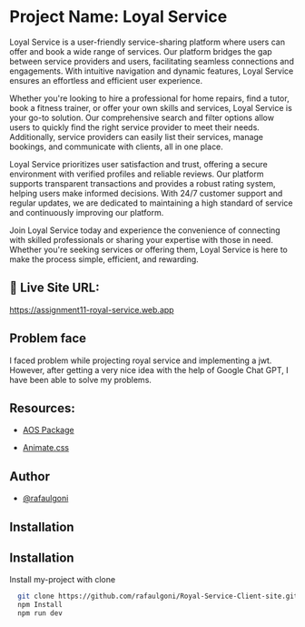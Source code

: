 # Project Name: Loyal Service

Loyal Service is a user-friendly service-sharing platform where users can offer and book a wide range of services. Our platform bridges the gap between service providers and users, facilitating seamless connections and engagements. With intuitive navigation and dynamic features, Loyal Service ensures an effortless and efficient user experience.

Whether you're looking to hire a professional for home repairs, find a tutor, book a fitness trainer, or offer your own skills and services, Loyal Service is your go-to solution. Our comprehensive search and filter options allow users to quickly find the right service provider to meet their needs. Additionally, service providers can easily list their services, manage bookings, and communicate with clients, all in one place.

Loyal Service prioritizes user satisfaction and trust, offering a secure environment with verified profiles and reliable reviews. Our platform supports transparent transactions and provides a robust rating system, helping users make informed decisions. With 24/7 customer support and regular updates, we are dedicated to maintaining a high standard of service and continuously improving our platform.

Join Loyal Service today and experience the convenience of connecting with skilled professionals or sharing your expertise with those in need. Whether you're seeking services or offering them, Loyal Service is here to make the process simple, efficient, and rewarding.

## 🔗 Live Site URL:
 https://assignment11-royal-service.web.app

 ## Problem face
 I faced problem while projecting royal service and implementing a jwt. However, after getting a very nice idea with the help of Google Chat GPT, I have been able to solve my problems.

## Resources:

- [AOS Package](https://www.npmjs.com/package/aos)

- [Animate.css](https://animate.style/)



## Author

- [@rafaulgoni](https://github.com/rafaulgoni)


## Installation

## Installation

Install my-project with clone

```bash
  git clone https://github.com/rafaulgoni/Royal-Service-Client-site.git
  npm Install
  npm run dev
```
